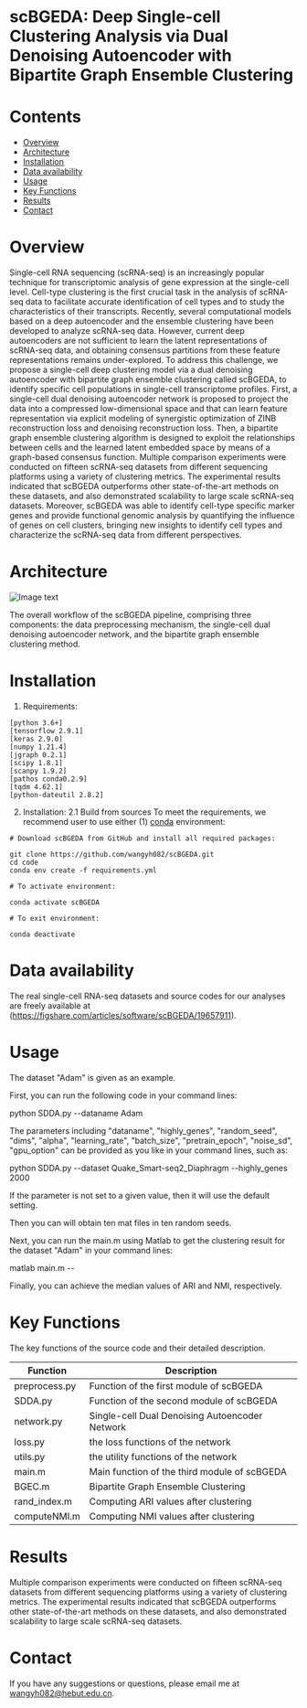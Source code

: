 # scBGEDA: Deep Single-cell Clustering Analysis via Dual Denoising Autoencoder with Bipartite Graph Ensemble Clustering

# Contents
- [Overview](#overview)
- [Architecture](#Architecture)
- [Installation](#Installation)
- [Data availability](#Data-availability)
- [Usage](#Usage)
- [Key Functions](#Key-Functions)
- [Results](#Results)
- [Contact](#Contact)

# Overview

Single-cell RNA sequencing (scRNA-seq) is an increasingly popular technique for transcriptomic analysis of gene expression at the single-cell level. Cell-type clustering is the first crucial task in the analysis of scRNA-seq data to facilitate accurate identification of cell types and to study the characteristics of their transcripts. Recently, several computational models based on a deep autoencoder and the ensemble clustering have been developed to analyze scRNA-seq data. However, current deep autoencoders are not sufficient to learn the latent representations of scRNA-seq data, and obtaining consensus partitions from these feature representations remains under-explored. To address this challenge, we propose a single-cell deep clustering model via a dual denoising autoencoder with bipartite graph ensemble clustering called scBGEDA, to identify specific cell populations in single-cell transcriptome profiles. First, a single-cell dual denoising  autoencoder network is proposed to project the data into a compressed low-dimensional space and that can learn feature representation via explicit modeling of synergistic optimization of ZINB reconstruction loss and denoising reconstruction loss. Then, a bipartite graph ensemble clustering algorithm is designed to exploit the relationships between cells and the learned latent embedded space by means of a graph-based consensus function. Multiple comparison experiments were conducted on fifteen scRNA-seq datasets from different sequencing platforms using a variety of clustering metrics. The experimental results indicated that scBGEDA outperforms other state-of-the-art methods on these datasets, and also demonstrated scalability to large scale scRNA-seq datasets. Moreover, scBGEDA was able to identify cell-type specific marker genes and provide functional genomic analysis by quantifying the influence of genes on cell clusters, bringing new insights to identify cell types and characterize the scRNA-seq data from different perspectives.

# Architecture
![Image text](https://github.com/wangyh082/scBGEDA/blob/main/frame.jpg)

The overall workflow of the scBGEDA pipeline, comprising three components: the data preprocessing mechanism, the single-cell dual denoising autoencoder network, and the bipartite graph ensemble clustering method.

# Installation

1. Requirements:

```
[python 3.6+]
[tensorflow 2.9.1]
[keras 2.9.0]
[numpy 1.21.4]
[jgraph 0.2.1]
[scipy 1.8.1]
[scanpy 1.9.2]
[pathos conda0.2.9]
[tqdm 4.62.1]
[python-dateutil 2.8.2]
```

2. Installation:
2.1 Build from sources
To meet the requirements, we recommend user to use either (1) [conda](https://docs.conda.io/projects/conda/en/latest/index.html) environment:
```
# Download scBGEDA from GitHub and install all required packages:

git clone https://github.com/wangyh082/scBGEDA.git
cd code
conda env create -f requirements.yml
```

```
# To activate environment:

conda activate scBGEDA
```

```
# To exit environment:

conda deactivate
```

# Data availability

The real single-cell RNA-seq datasets and source codes for our analyses are freely available at (https://figshare.com/articles/software/scBGEDA/19657911).

# Usage

The dataset "Adam" is given as an example. 

First, you can run the following code in your command lines:

python SDDA.py --dataname Adam

The parameters including "dataname", "highly_genes", "random_seed", "dims", "alpha", "learning_rate", "batch_size", "pretrain_epoch", "noise_sd", "gpu_option" can be provided as you like in your command lines, such as:

python SDDA.py --dataset Quake_Smart-seq2_Diaphragm --highly_genes 2000 

If the parameter is not set to a given value, then it will use the default setting.

Then you can will obtain ten mat files in ten random seeds. 

Next, you can run the main.m using Matlab to get the clustering result for the dataset "Adam" in your command lines:

matlab main.m --

Finally, you can achieve the median values of ARI and NMI, respectively.
# Key Functions

The key functions of the source code and their detailed description.

| Function     | Description                                   |
| ------------ | --------------------------------------------- |
| preprocess.py| Function of the first module of scBGEDA       |
| SDDA.py      | Function of the second module of scBGEDA      |
| network.py   | Single-cell Dual Denoising Autoencoder Network|
| loss.py      | the loss functions of the network             |
| utils.py     | the utility functions of the network          |
| main.m       | Main function of the third module of scBGEDA  |
| BGEC.m       | Bipartite Graph Ensemble Clustering           |
| rand_index.m | Computing ARI values after clustering         |
| computeNMI.m | Computing NMI values after clustering         |

# Results
Multiple comparison experiments were conducted on fifteen scRNA-seq datasets from different sequencing
platforms using a variety of clustering metrics. The experimental results indicated that scBGEDA
outperforms other state-of-the-art methods on these datasets, and also demonstrated scalability to large
scale scRNA-seq datasets. 

# Contact

If you have any suggestions or questions, please email me at wangyh082@hebut.edu.cn.



